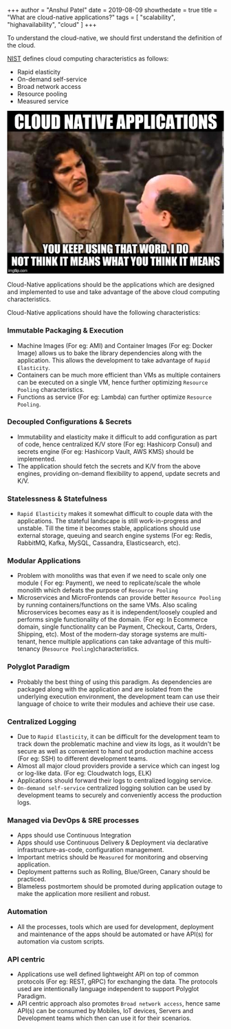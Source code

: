 +++
author = "Anshul Patel"
date = 2019-08-09
showthedate = true
title = "What are cloud-native applications?"
tags = [
 "scalability",
 "highavailability",
 "cloud"
 ]
+++


To understand the cloud-native, we should first understand the definition of the cloud.

[NIST](https://nvlpubs.nist.gov/nistpubs/Legacy/SP/nistspecialpublication800-145.pdf) defines cloud computing characteristics as follows:

- Rapid elasticity
- On-demand self-service
- Broad network access
- Resource pooling
- Measured service

<!--more-->

![sla_meme](/img/cloud_native_meme.jpg)

Cloud-Native applications should be the applications which are designed and implemented to use and take advantage of the above cloud computing characteristics.

Cloud-Native applications should have the following characteristics:

### Immutable Packaging & Execution

- Machine Images (For eg: AMI) and Container Images (For eg: Docker Image) allows us to bake the library dependencies along with the application. This allows the development to take advantage of `Rapid Elasticity`.
- Containers can be much more efficient than VMs as multiple containers can be executed on a single VM, hence further optimizing `Resource Pooling` characteristics.
- Functions as service (For eg: Lambda) can further optimize `Resource Pooling`.

### Decoupled Configurations & Secrets

- Immutability and elasticity make it difficult to add configuration as part of code, hence centralized K/V store (For eg: Hashicorp Consul) and secrets engine (For eg: Hashicorp Vault, AWS KMS) should be implemented.
- The application should fetch the secrets and K/V from the above engines, providing on-demand flexibility to append, update secrets and K/V.

### Statelessness & Statefulness

- `Rapid Elasticity` makes it somewhat difficult to couple data with the applications. The stateful landscape is still work-in-progress and unstable. Till the time it becomes stable, applications should use external storage, queuing and search engine systems (For eg: Redis, RabbitMQ, Kafka, MySQL, Cassandra, Elasticsearch, etc).

### Modular Applications

- Problem with monoliths was that even if we need to scale only one module ( For eg: Payment), we need to replicate/scale the whole monolith which defeats the purpose of `Resource Pooling`
- Microservices and MicroFrontends can provide better `Resource Pooling` by running containers/functions on the same VMs. Also scaling Microservices becomes easy as it is independent/loosely coupled and performs single functionality of the domain. (For eg: In Ecommerce domain, single functionality can be Payment, Checkout, Carts, Orders, Shipping, etc). Most of the modern-day storage systems are multi-tenant, hence multiple applications can take advantage of this multi-tenancy (`Resource Pooling`)characteristics.

### Polyglot Paradigm

- Probably the best thing of using this paradigm. As dependencies are packaged along with the application and are isolated from the underlying execution environment, the development team can use their language of choice to write their modules and achieve their use case.

### Centralized Logging

- Due to `Rapid Elasticity`, it can be difficult for the development team to track down the problematic machine and view its logs, as it wouldn't be secure as well as convenient to hand out production machine access (For eg: SSH) to different development teams.
- Almost all major cloud providers provide a service which can ingest log or log-like data. (For eg: Cloudwatch logs, ELK)
- Applications should forward their logs to centralized logging service.
- `On-demand self-service` centralized logging solution can be used by development teams to securely and conveniently access the production logs.

### Managed via DevOps & SRE processes

- Apps should use Continuous Integration
- Apps should use Continuous Delivery & Deployment via declarative infrastructure-as-code, configuration management.
- Important metrics should be `Measured` for monitoring and observing application.
- Deployment patterns such as Rolling, Blue/Green, Canary should be practiced.
- Blameless postmortem should be promoted during application outage to make the application more resilient and robust.

### Automation

- All the processes, tools which are used for development, deployment and maintenance of the apps should be automated or have API(s) for automation via custom scripts.

### API centric

- Applications use well defined lightweight API on top of common protocols (For eg: REST, gRPC) for exchanging the data. The protocols used are intentionally language independent to support Polyglot Paradigm.
- API centric approach also promotes `Broad network access`, hence same API(s) can be consumed by Mobiles, IoT devices, Servers and Development teams which then can use it for their scenarios.
